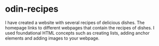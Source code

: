 # odin-recipes
I have created a website with several recipes of delicious dishes. The homepage links to different webpages that contain the recipes of dishes. 
I used foundational HTML concepts such as creating lists, adding anchor elements and adding images to your webpage.